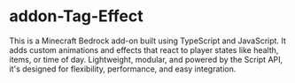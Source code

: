 # addon-Tag-Effect
This is a Minecraft Bedrock add-on built using TypeScript and JavaScript. It adds custom animations and effects that react to player states like health, items, or time of day. Lightweight, modular, and powered by the Script API, it's designed for flexibility, performance, and easy integration.

